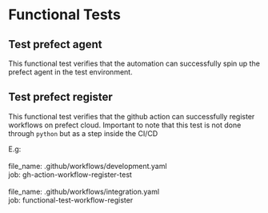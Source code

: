 # Functional Tests

## Test prefect agent

This functional test verifies that the automation can successfully spin up the prefect agent in the test environment.

## Test prefect register

This functional test verifies that the github action can successfully register workflows on prefect cloud.
Important to note that this test is not done through `python` but as a step inside the CI/CD

E.g:
<br>
<br>
file_name: .github/workflows/development.yaml
<br>
job: gh-action-workflow-register-test
<br>
<br>
file_name: .github/workflows/integration.yaml
<br>
job: functional-test-workflow-register